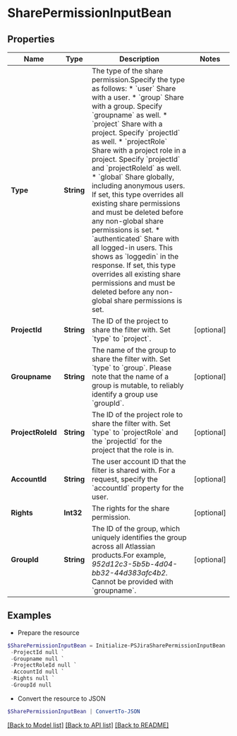 # SharePermissionInputBean
## Properties

Name | Type | Description | Notes
------------ | ------------- | ------------- | -------------
**Type** | **String** | The type of the share permission.Specify the type as follows:   *  &#x60;user&#x60; Share with a user.  *  &#x60;group&#x60; Share with a group. Specify &#x60;groupname&#x60; as well.  *  &#x60;project&#x60; Share with a project. Specify &#x60;projectId&#x60; as well.  *  &#x60;projectRole&#x60; Share with a project role in a project. Specify &#x60;projectId&#x60; and &#x60;projectRoleId&#x60; as well.  *  &#x60;global&#x60; Share globally, including anonymous users. If set, this type overrides all existing share permissions and must be deleted before any non-global share permissions is set.  *  &#x60;authenticated&#x60; Share with all logged-in users. This shows as &#x60;loggedin&#x60; in the response. If set, this type overrides all existing share permissions and must be deleted before any non-global share permissions is set. | 
**ProjectId** | **String** | The ID of the project to share the filter with. Set &#x60;type&#x60; to &#x60;project&#x60;. | [optional] 
**Groupname** | **String** | The name of the group to share the filter with. Set &#x60;type&#x60; to &#x60;group&#x60;. Please note that the name of a group is mutable, to reliably identify a group use &#x60;groupId&#x60;. | [optional] 
**ProjectRoleId** | **String** | The ID of the project role to share the filter with. Set &#x60;type&#x60; to &#x60;projectRole&#x60; and the &#x60;projectId&#x60; for the project that the role is in. | [optional] 
**AccountId** | **String** | The user account ID that the filter is shared with. For a request, specify the &#x60;accountId&#x60; property for the user. | [optional] 
**Rights** | **Int32** | The rights for the share permission. | [optional] 
**GroupId** | **String** | The ID of the group, which uniquely identifies the group across all Atlassian products.For example, *952d12c3-5b5b-4d04-bb32-44d383afc4b2*. Cannot be provided with &#x60;groupname&#x60;. | [optional] 

## Examples

- Prepare the resource
```powershell
$SharePermissionInputBean = Initialize-PSJiraSharePermissionInputBean  -Type null `
 -ProjectId null `
 -Groupname null `
 -ProjectRoleId null `
 -AccountId null `
 -Rights null `
 -GroupId null
```

- Convert the resource to JSON
```powershell
$SharePermissionInputBean | ConvertTo-JSON
```

[[Back to Model list]](../README.md#documentation-for-models) [[Back to API list]](../README.md#documentation-for-api-endpoints) [[Back to README]](../README.md)


